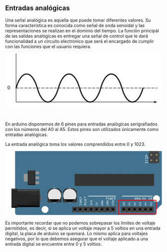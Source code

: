 ## Entradas analógicas

Una señal analógica es aquella que puede tomar diferentes valores. Su forma característica es conocida como señal de onda senoidal y las representaciones se realizan en el dominio del tiempo. La función principal de las salidas analógicas es entregar una señal de control que le dará funcionalidad a un circuito electrónico que será el encargado de cumplir con las funciones que el usuario requiera.

![Señal analógica](assets/senal-analogica.png)

<br>

En arduino disponemos de 6 pines para entradas analógicas serigrafiados con los números del A0 al A5. Estos pines son utilizados únicamente como entradas analógicas.

La entrada analógica toma los valores comprendidos entre 0 y 1023.

![Entradas analógicas en Arduino](assets/entradas-analogicas.png)

Es importante recordar que no podemos sobrepasar los límites de voltaje permitidos, es decir, si se aplica un voltaje mayor a 5 voltios en una entrada digital, la placa de arduino se quemará. Lo mismo aplica para voltajes negativos, por lo que debemos asegurar que el voltaje aplicado a una entrada digital se encuentre entre 0 y 5 voltios.
